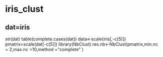 # iris_clust
## dat=iris
str(dat)
table(complete.cases(dat))
data<-scale(iris[,-c(5)])
pmatrix=scale(dat[-c(5)])
library(NbClust)
res.nb<-NbClust(pmatrix,min.nc = 2,max.nc =10,method ="complete" )
